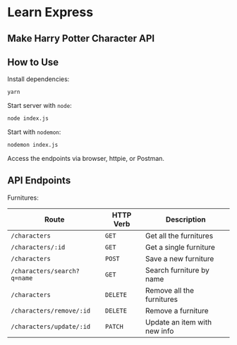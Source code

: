 # Learn Express

## Make Harry Potter Character API

## How to Use

Install dependencies:

```sh
yarn
```

Start server with `node`:

```sh
node index.js
```

Start with `nodemon`:

```sh
nodemon index.js
```

Access the endpoints via browser, httpie, or Postman.

## API Endpoints

Furnitures:

| Route                           | HTTP Verb | Description                  |
| ------------------------------- | --------- | ---------------------------- |
| `/characters`                   | `GET`     | Get all the furnitures       |
| `/characters/:id`               | `GET`     | Get a single furniture       |
| `/characters`                   | `POST`    | Save a new furniture         |
| `/characters/search?q=name` | `GET`     | Search furniture by name     |
| `/characters`                   | `DELETE`  | Remove all the furnitures    |
| `/characters/remove/:id`               | `DELETE`  | Remove a furniture           |
| `/characters/update/:id`               | `PATCH`     | Update an item with new info |

